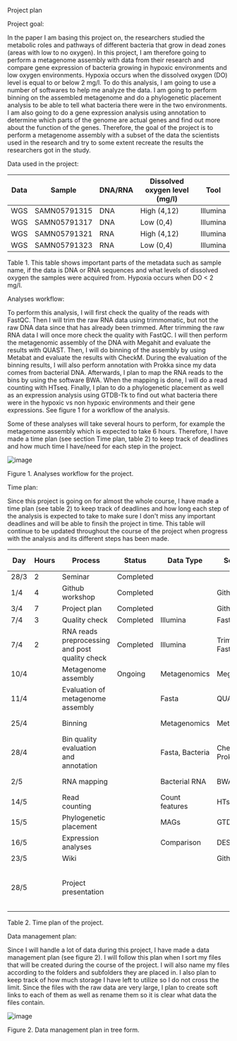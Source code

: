 Project plan

Project goal:

In the paper I am basing this project on, the researchers studied the metabolic roles and pathways of different bacteria that grow in dead zones (areas with low to no oxygen). In this project, I am therefore going to perform a metagenome assembly with data from their research and compare gene expression of bacteria growing in hypoxic environments and low oxygen environments. Hypoxia occurs when the dissolved oxygen (DO) level is equal to or below 2 mg/l. To do this analysis, I am going to use a number of softwares to help me analyze the data. I am going to perform binning on the assembled metagenome and do a phylogenetic placement analysis to be able to tell what bacteria there were in the two environments. I am also going to do a gene expression analysis using annotation to determine which parts of the genome are actual genes and find out more about the function of the genes. Therefore, the goal of the project is to perform a metagenome assembly with a subset of the data the scientists used in the research and try to some extent recreate the results the researchers got in the study.  

Data used in the project: 

| Data | Sample       | DNA/RNA | Dissolved oxygen level (mg/l) | Tool     |
|------|-------------|---------|-------------------------------|----------|
| WGS  | SAMN05791315 | DNA     | High (4,12)                     | Illumina |
| WGS  | SAMN05791317 | DNA     | Low (0,4)                       | Illumina |
| WGS  | SAMN05791321 | RNA     | High (4,12)                     | Illumina |
| WGS  | SAMN05791323 | RNA     | Low (0,4)                       | Illumina |

Table 1. This table shows important parts of the metadata such as sample name, if the data is DNA or RNA sequences and what levels of dissolved oxygen the samples were acquired from. Hypoxia occurs when DO < 2 mg/l.

Analyses workflow: 

To perform this analysis, I will first check the quality of the reads with FastQC. Then I will trim the raw RNA data using trimmomatic, but not the raw DNA data since that has already been trimmed. After trimming the raw RNA data I will once more check the quality with FastQC. I will then perform the metagenomic assembly of the DNA with Megahit and evaluate the results with QUAST. Then, I will do binning of the assembly by using Metabat and evaluate the results with CheckM. During the evaluation of the binning results, I will also perform annotation with Prokka since my data comes from bacterial DNA. Afterwards, I plan to map the RNA reads to the bins by using the software BWA. When the mapping is done, I will do a read counting with HTseq. Finally, I plan to do a phylogenetic placement as well as an expression analysis using GTDB-Tk to find out what bacteria there were in the hypoxic vs non hypoxic environments and their gene expressions. See figure 1 for a workflow of the analysis. 

Some of these analyses will take several hours to perform, for example the metagenome assembly which is expected to take 6 hours. Therefore, I have made a time plan (see section Time plan, table 2) to keep track of deadlines and how much time I have/need for each step in the project. 

![image](https://github.com/user-attachments/assets/2e759c38-7486-4691-b40e-c469a4062a71)

Figure 1. Analyses workflow for the project. 

Time plan:

Since this project is going on for almost the whole course, I have made a time plan (see table 2) to keep track of deadlines and how long each step of the analysis is expected to take to make sure I don't miss any important deadlines and will be able to finsih the project in time. This table will continue to be updated throughout the course of the project when progress with the analysis and its different steps has been made. 

| Day  | Hours | Process                                    | Status     | Data Type        | Software          | Estimated time              |
|------|-------|-------------------------------------------|------------|------------------|-------------------|-----------------------------|
| 28/3 | 2     | Seminar                                   | Completed  |                  |                   | 2 h                         |
| 1/4  | 4     | Github workshop                          | Completed  |                  | Github            | 4 h                         |
| 3/4  | 7      | Project plan                             | Completed  |                  | Github            | 6 h                         |
| 7/4  | 3     | Quality check                            | Completed     | Illumina         | FastQC            | ~15 min                     |
| 7/4  | 2      | RNA reads preprocessing and post quality check |Completed        | Illumina         | Trimmomatic, FastQC | ~15 min/sample ~15 min  |
| 10/4  |       | Metagenome assembly                     | Ongoing           | Metagenomics     | Megahit           | ~6 h (2 cores)              |
| 11/4  |       | Evaluation of metagenome assembly       |            | Fasta            | QUAST             | ~45 min (2 cores)           |
| 25/4 |       | Binning                                  |            | Metagenomics     | Metabat           | < 30 min (2 cores)          |
| 28/4 |       | Bin quality evaluation and annotation   |            | Fasta, Bacteria  | CheckM, Prokka    | ~2 h (2 cores) ~1 h (2 cores) |
| 2/5  |       | RNA mapping                             |            | Bacterial RNA    | BWA               | ~4-6 h (2 cores)            |
| 14/5 |       | Read counting                           |            | Count features   | HTseq             | Variating                    |
| 15/5 |       | Phylogenetic placement                 |            | MAGs             | GTDB-Tk           | ~45 min (16 cores)          |
| 16/5 |       | Expression analyses                    |            | Comparison       | DESeq2            | A few minutes               |
| 23/5 |       | Wiki                                    |            |                  | Github            | 10 h                         |
| 28/5 |       | Project presentation                   |            |                  |                   | 10 h (15 min for presenting + questions) |

Table 2. Time plan of the project. 

Data management plan:

Since I will handle a lot of data during this project, I have made a data management plan (see figure 2). I will follow this plan when I sort my files that will be created during the course of the project. I will also name my files according to the folders and subfolders they are placed in. I also plan to keep track of how much storage I have left to utilize so I do not cross the limit. Since the files with the raw data are very large, I plan to create soft links to each of them as well as rename them so it is clear what data the files contain. 

![image](https://github.com/user-attachments/assets/7342b0fb-26f5-4aec-8142-fffcab7d5618)

Figure 2. Data management plan in tree form. 
